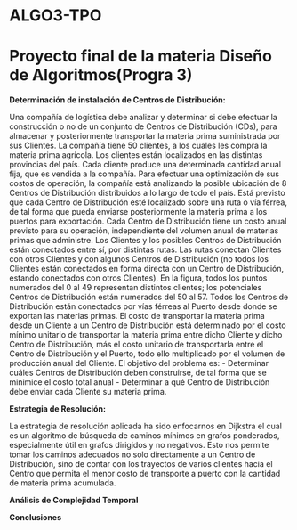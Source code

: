 # ALGO3-TPO
# Proyecto final de la materia Diseño de Algoritmos(Progra 3)

**Determinación de instalación de Centros de Distribución:**

Una compañía de logística debe analizar y determinar si debe efectuar la construcción o no de un
conjunto de Centros de Distribución (CDs), para almacenar y posteriormente transportar la materia
prima suministrada por sus Clientes.
La compañía tiene 50 clientes, a los cuales les compra la materia prima agrícola. Los clientes están
localizados en las distintas provincias del país. Cada cliente produce una determinada cantidad anual
fija, que es vendida a la compañía.
Para efectuar una optimización de sus costos de operación, la compañía está analizando la posible
ubicación de 8 Centros de Distribución distribuidos a lo largo de todo el país. Está previsto que cada
Centro de Distribución esté localizado sobre una ruta o vía férrea, de tal forma que pueda enviarse
posteriormente la materia prima a los puertos para exportación. Cada Centro de Distribución tiene
un costo anual previsto para su operación, independiente del volumen anual de materias primas que
administre.
Los Clientes y los posibles Centros de Distribución están conectados entre sí, por distintas rutas.
Las rutas conectan Clientes con otros Clientes y con algunos Centros de Distribución (no todos los
Clientes están conectados en forma directa con un Centro de Distribución, estando conectados con
otros Clientes).
En la figura, todos los puntos numerados del 0 al 49 representan distintos clientes; 
los potenciales Centros de Distribución están numerados del 50 al 57. 
Todos los Centros de Distribución están conectados por vías férreas al Puerto desde donde se exportan las materias primas. 
El costo de transportar la materia prima desde un Cliente a un Centro de Distribución está determinado por el 
costo mínimo unitario de transportar la materia prima entre dicho Cliente y dicho Centro de Distribución, 
más el costo unitario de transportarla entre el Centro de Distribución y el Puerto, todo ello multiplicado por el volumen 
de producción anual del Cliente. El objetivo del problema es: - Determinar cuáles Centros de Distribución deben construirse, 
de tal forma que se minimice el costo total anual - Determinar a qué Centro de Distribución debe enviar 
cada Cliente su materia prima.


**Estrategia de Resolución:**

La estrategia de resolución aplicada ha sido enfocarnos en Dijkstra el cual es un algoritmo de búsqueda de caminos 
mínimos en grafos ponderados, especialmente útil en grafos dirigidos y no negativos. Esto nos permite tomar los caminos
adecuados no solo directamente a un Centro de Distribución, sino de contar con los trayectos de varios clientes hacia el
Centro que permita el menor costo de transporte a puerto con la cantidad de materia prima acumulada.


**Análisis de Complejidad Temporal**


**Conclusiones**